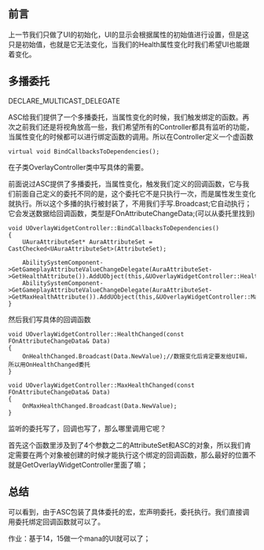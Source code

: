 ## 前言

上一节我们只做了UI的初始化，UI的显示会根据属性的初始值进行设置，但是这只是初始值，也就是它无法变化，当我们的Health属性变化时我们希望UI也能跟着变化。

## 多播委托

DECLARE_MULTICAST_DELEGATE

ASC给我们提供了一个多播委托，当属性变化的时候，我们触发绑定的函数。再次之前我们还是将视角放高一些，我们希望所有的Controller都具有监听的功能，当属性变化的时候都可以进行绑定函数的调用。所以在Controller定义一个虚函数

```
virtual void BindCallbacksToDependencies();
```

在子类OverlayController类中写具体的需要。

前面说过ASC提供了多播委托，当属性变化，触发我们定义的回调函数，它与我们前面自己定义的委托不同的是，这个委托它不是只执行一次，而是属性发生变化就执行。所以这个多播的执行被封装了，不用我们手写.Broadcast;它自动执行；它会发送数据给回调函数，类型是FOnAttributeChangeData;(可以从委托里找到)

```
void UOverlayWidgetController::BindCallbacksToDependencies()
{
	UAuraAttributeSet* AuraAttributeSet = CastChecked<UAuraAttributeSet>(AttributeSet);

	AbilitySystemComponent->GetGameplayAttributeValueChangeDelegate(AuraAttributeSet->GetHealthAttribute()).AddUObject(this,&UOverlayWidgetController::HealthChanged);
	AbilitySystemComponent->GetGameplayAttributeValueChangeDelegate(AuraAttributeSet->GetMaxHealthAttribute()).AddUObject(this,&UOverlayWidgetController::MaxHealthChanged);
}
```

然后我们写具体的回调函数

```
void UOverlayWidgetController::HealthChanged(const FOnAttributeChangeData& Data)
{
	OnHealthChanged.Broadcast(Data.NewValue);//数据变化后肯定要发给UI嘛，所以用OnHealthChanged委托
}

void UOverlayWidgetController::MaxHealthChanged(const FOnAttributeChangeData& Data)
{
	OnMaxHealthChanged.Broadcast(Data.NewValue);
}
```

监听的委托写了，回调也写了，那么哪里调用它呢？

首先这个函数里涉及到了4个参数之二的AttributeSet和ASC的对象，所以我们肯定需要在两个对象被创建的时候才能执行这个绑定的回调函数，那么最好的位置不就是GetOverlayWidgetController里面了嘛；

## 总结

可以看到，由于ASC包装了具体委托的宏，宏声明委托，委托执行。我们直接调用委托绑定回调函数就可以了。

作业：基于14，15做一个mana的UI就可以了；
